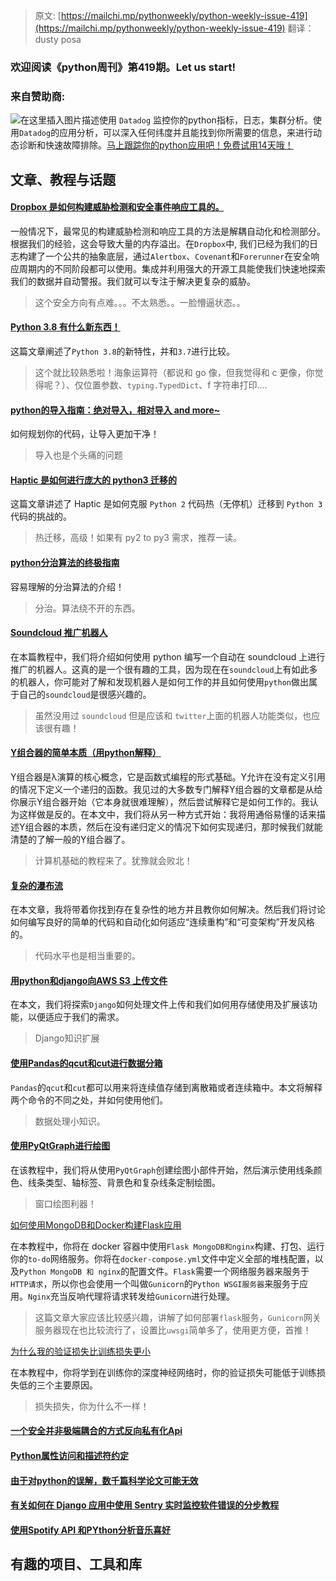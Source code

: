 > 原文: [https://mailchi.mp/pythonweekly/python-weekly-issue-419](https://mailchi.mp/pythonweekly/python-weekly-issue-419)
> 翻译：dusty posa
### 欢迎阅读《python周刊》第419期。Let us start!
### 来自赞助商:
![在这里插入图片描述](https://img-blog.csdnimg.cn/2019102318133438.png)使用 `Datadog` 监控你的python指标，日志，集群分析。使用`Datadog`的应用分析，可以深入任何纬度并且能找到你所需要的信息，来进行动态诊断和快速故障排除。[马上跟踪你的python应用吧！免费试用14天哦！](https://www.datadoghq.com/dg/apm/ts-python-tracing/?utm_source=Advertisement&utm_medium=Advertisement&utm_campaign=PythonWeekly-Tshirt)
## 文章、教程与话题
#### [Dropbox 是如何构建威胁检测和安全事件响应工具的。](https://blogs.dropbox.com/tech/2019/10/how-dropbox-security-builds-better-tools-for-threat-detection-and-incident-response/)
一般情况下，最常见的构建威胁检测和响应工具的方法是解耦自动化和检测部分。根据我们的经验，这会导致大量的内存溢出。在`Dropbox`中, 我们已经为我们的日志构建了一个公共的抽象底层，通过`Alertbox`、`Covenant`和`Forerunner`在安全响应周期内的不同阶段都可以使用。集成并利用强大的开源工具能使我们快速地探索我们的数据并自动警报。我们就可以专注于解决更复杂的威胁。
> 这个安全方向有点难。。。不太熟悉。。一脸懵逼状态。。
#### [Python 3.8 有什么新东西！](https://docs.python.org/3.8/whatsnew/3.8.html)
这篇文章阐述了`Python 3.8`的新特性，并和`3.7`进行比较。
> 这个就比较熟悉啦！海象运算符（都说和 go 像，但我觉得和 c 更像，你觉得呢？）、仅位置参数、`typing.TypedDict`、f 字符串打印....
#### [python的导入指南：绝对导入，相对导入 and more~](https://www.pythonforthelab.com/blog/complete-guide-to-imports-in-python-absolute-relative-and-more/)
如何规划你的代码，让导入更加干净！
> 导入也是个头痛的问题
#### [Haptic 是如何进行庞大的 python3 迁移的](https://haptik.ai/tech/how-haptik-carried-out-their-largest-python3-migration/)
这篇文章讲述了 Haptic 是如何克服 `Python 2` 代码热（无停机）迁移到 `Python 3`代码的挑战的。
> 热迁移，高级！如果有 py2 to py3 需求，推荐一读。
#### [python分治算法的终极指南](https://skerritt.blog/divide-and-conquer-algorithms/)
容易理解的分治算法的介绍！
> 分治。算法绕不开的东西。
#### [Soundcloud 推广机器人](https://www.youtube.com/watch?v=B-xvgebrB2g)
在本篇教程中，我们将介绍如何使用 python 编写一个自动在 soundcloud 上进行推广的机器人。这真的是一个很有趣的工具，因为现在在`soundcloud`上有如此多的机器人，你可能对了解和发现机器人是如何工作的并且如何使用`python`做出属于自己的`soundcloud`是很感兴趣的。
> 虽然没用过 `soundcloud` 但是应该和 `twitter`上面的机器人功能类似，也应该很有趣！
#### [Y组合器的简单本质（用python解释）](https://lptk.github.io/programming/2019/10/15/simple-essence-y-combinator.html)

Y组合器是λ演算的核心概念，它是函数式编程的形式基础。Y允许在没有定义引用的情况下定义一个递归的函数。我见过的大多数专门解释Y组合器的文章都是从给你展示Y组合器开始（它本身就很难理解），然后尝试解释它是如何工作的。我认为这样做是反的。在本文中，我们将从另一种方式开始：我将用通俗易懂的话来描述Y组合器的本质，然后在没有递归定义的情况下如何实现递归，那时候我们就能清楚的了解一般的Y组合器了。

> 计算机基础的教程来了。犹豫就会败北！

#### [复杂的瀑布流](https://sobolevn.me/2019/10/complexity-waterfall)
在本文章，我将带着你找到存在复杂性的地方并且教你如何解决。然后我们将讨论如何编写良好的简单的代码和自动化如何适应“连续重构”和“可变架构”开发风格的。
> 代码水平也是相当重要的。
#### [用python和django向AWS S3 上传文件](https://stackabuse.com/uploading-files-to-aws-s3-with-python-and-django/)

在本文，我们将探索`Django`如何处理文件上传和我们如何用存储使用及扩展该功能，以便适应于我们的需求。

> Django知识扩展

#### [使用Pandas的qcut和cut进行数据分箱](https://pbpython.com/pandas-qcut-cut.html)

`Pandas`的`qcut`和`cut`都可以用来将连续值存储到离散箱或者连续箱中。本文将解释两个命令的不同之处，并如何使用他们。

> 数据处理小知识。

#### [使用PyQtGraph进行绘图](https://www.learnpyqt.com/courses/graphics-plotting/plotting-pyqtgraph/)

在该教程中，我们将从使用`PyQtGraph`创建绘图小部件开始，然后演示使用线条颜色、线条类型、轴标签、背景色和复杂线条定制绘图。

> 窗口绘图利器！

[如何使用MongoDB和Docker构建Flask应用](https://www.digitalocean.com/community/tutorials/how-to-set-up-flask-with-mongodb-and-docker)

在本教程中，你将在 docker 容器中使用`Flask MongoDB和nginx`构建、打包、运行你的`to-do`网络服务。你将在`docker-compose.yml`文件中定义全部的堆栈配置，以及`Python MongoDB 和 nginx`的配置文件。`Flask`需要一个网络服务器来服务于`HTTP请求`，所以你也会使用一个叫做`Gunicorn`的`Python WSGI服务器`来服务于应用。`Nginx`充当反响代理将请求转发给`Gunicorn`进行处理。

> 这篇文章大家应该比较感兴趣，讲解了如何部署`flask`服务，`Gunicorn`网关服务器现在也比较流行了，设置比`uwsgi`简单多了，使用更方便，首推！

[为什么我的验证损失比训练损失更小](https://www.pyimagesearch.com/2019/10/14/why-is-my-validation-loss-lower-than-my-training-loss/)

在本教程中，你将学到在训练你的深度神经网络时，你的验证损失可能低于训练损失低的三个主要原因。

> 损失损失，你为什么不一样！

#### [一个安全并非极端耦合的方式反向私有化Api](https://blog.jonlu.ca/posts/safeway)

#### [Python属性访问和描述符约定](https://amir.rachum.com/blog/2019/10/16/descriptors/)

#### [由于对python的误解，数千篇科学论文可能无效](http://www.blog.pythonlibrary.org/2019/10/13/thousands-of-scientific-papers-may-be-invalid-due-to-misunderstanding-python)

#### [有关如何在 Django 应用中使用 Sentry 实时监控软件错误的分步教程](https://blog.hlab.tech/a-step-by-step-tutorial-on-how-to-monitor-software-errors-in-real-time-using-sentry-in-django-web-applications/)

#### [使用Spotify API 和PYthon分析音乐喜好](https://nvbn.github.io/2019/10/14/playlist-analysis/)



## 有趣的项目、工具和库

